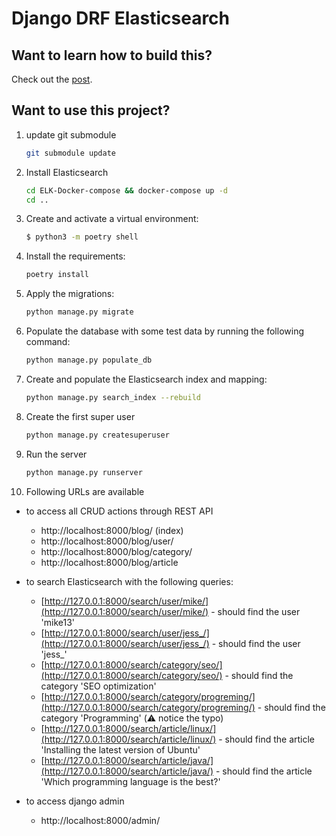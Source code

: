 # Django DRF Elasticsearch

## Want to learn how to build this?

Check out the [post](https://testdriven.io/blog/django-drf-elasticsearch/).

## Want to use this project?

1. update git submodule

    ```sh
    git submodule update
    ```

2. Install Elasticsearch

    ```sh
    cd ELK-Docker-compose && docker-compose up -d
    cd ..
    ```

3. Create and activate a virtual environment:

    ```sh
    $ python3 -m poetry shell
    ```

4. Install the requirements:

    ```sh
    poetry install
    ```

5. Apply the migrations:

    ```sh
    python manage.py migrate
    ```

6. Populate the database with some test data by running the following command:

    ```sh
    python manage.py populate_db
    ```

7. Create and populate the Elasticsearch index and mapping:

    ```sh
    python manage.py search_index --rebuild
    ```

8. Create the first super user

    ```sh
    python manage.py createsuperuser
    ```

8. Run the server

    ```sh
    python manage.py runserver
    ```

9. Following URLs are available

- to access all CRUD actions through REST API

    - http://localhost:8000/blog/ (index)
    - http://localhost:8000/blog/user/
    - http://localhost:8000/blog/category/
    - http://localhost:8000/blog/article

- to search Elasticsearch with the following queries:

     - [http://127.0.0.1:8000/search/user/mike/](http://127.0.0.1:8000/search/user/mike/) - should find the user 'mike13'
     - [http://127.0.0.1:8000/search/user/jess_/](http://127.0.0.1:8000/search/user/jess_/) - should find the user 'jess_'
     - [http://127.0.0.1:8000/search/category/seo/](http://127.0.0.1:8000/search/category/seo/) - should find the category 'SEO optimization'
     - [http://127.0.0.1:8000/search/category/progreming/](http://127.0.0.1:8000/search/category/progreming/) - should find the category 'Programming' (:warning: notice the typo)
     - [http://127.0.0.1:8000/search/article/linux/](http://127.0.0.1:8000/search/article/linux/) - should find the article 'Installing the latest version of Ubuntu'
     - [http://127.0.0.1:8000/search/article/java/](http://127.0.0.1:8000/search/article/java/) - should find the article 'Which programming language is the best?'

- to access django admin

    - http://localhost:8000/admin/